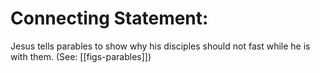 # Connecting Statement:

Jesus tells parables to show why his disciples should not fast while he is with them. (See: [[figs-parables]])